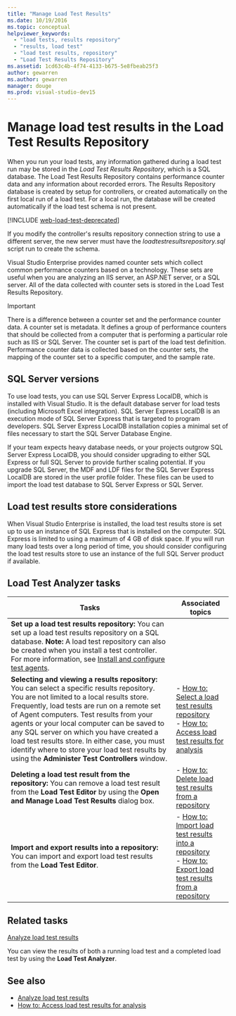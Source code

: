 ```yaml
---
title: "Manage Load Test Results"
ms.date: 10/19/2016
ms.topic: conceptual
helpviewer_keywords:
  - "load tests, results repository"
  - "results, load test"
  - "load test results, repository"
  - "Load Test Results Repository"
ms.assetid: 1cd63c4b-4f74-4133-b675-5e8fbeab25f3
author: gewarren
ms.author: gewarren
manager: douge
ms.prod: visual-studio-dev15
---
```

# Manage load test results in the Load Test Results Repository

When you run your load tests, any information gathered during a load test run may be stored in the *Load Test Results Repository*, which is a SQL database. The Load Test Results Repository contains performance counter data and any information about recorded errors. The Results Repository database is created by setup for controllers, or created automatically on the first local run of a load test. For a local run, the database will be created automatically if the load test schema is not present.

[!INCLUDE [web-load-test-deprecated](includes/web-load-test-deprecated.md)]

If you modify the controller's results repository connection string to use a different server, the new server must have the *loadtestresultsrepository.sql* script run to create the schema.

Visual Studio Enterprise provides named counter sets which collect common performance counters based on a technology. These sets are useful when you are analyzing an IIS server, an ASP.NET server, or a SQL server. All of the data collected with counter sets is stored in the Load Test Results Repository.

> [!IMPORTANT]
> There is a difference between a counter set and the performance counter data. A counter set is metadata. It defines a group of performance counters that should be collected from a computer that is performing a particular role such as IIS or SQL Server. The counter set is part of the load test definition. Performance counter data is collected based on the counter sets, the mapping of the counter set to a specific computer, and the sample rate.

## SQL Server versions

 To use load tests, you can use SQL Server Express LocalDB, which is installed with Visual Studio. It is the default database server for load tests (including Microsoft Excel integration). SQL Server Express LocalDB is an execution mode of SQL Server Express that is targeted to program developers. SQL Server Express LocalDB installation copies a minimal set of files necessary to start the SQL Server Database Engine.

 If your team expects heavy database needs, or your projects outgrow SQL Server Express LocalDB, you should consider upgrading to either SQL Express or full SQL Server to provide further scaling potential. If you upgrade SQL Server, the MDF and LDF files for the SQL Server Express LocalDB are stored in the user profile folder. These files can be used to import the load test database to SQL Server Express or SQL Server.

## Load test results store considerations

 When Visual Studio Enterprise is installed, the load test results store is set up to use an instance of SQL Express that is installed on the computer. SQL Express is limited to using a maximum of 4 GB of disk space. If you will run many load tests over a long period of time, you should consider configuring the load test results store to use an instance of the full SQL Server product if available.

## Load Test Analyzer tasks

|Tasks|Associated topics|
|-|-----------------------|
|**Set up a load test results repository:** You can set up a load test results repository on a SQL database. **Note:**  A load test repository can also be created when you install a test controller. For more information, see [Install and configure test agents](../test/lab-management/install-configure-test-agents.md).||
|**Selecting and viewing a results repository:** You can select a specific results repository. You are not limited to a local results store. Frequently, load tests are run on a remote set of Agent computers. Test results from your agents or your local computer can be saved to any SQL server on which you have created a load test results store. In either case, you must identify where to store your load test results by using the **Administer Test Controllers** window.|-   [How to: Select a load test results repository](../test/how-to-select-a-load-test-results-repository.md)<br />-   [How to: Access load test results for analysis](../test/how-to-access-load-test-results-for-analysis.md)|
|**Deleting a load test result from the repository:** You can remove a load test result from the **Load Test Editor** by using the **Open and Manage Load Test Results** dialog box.|-   [How to: Delete load test results from a repository](../test/how-to-delete-load-test-results-from-a-repository.md)|
|**Import and export results into a repository:** You can import and export load test results from the **Load Test Editor**.|-   [How to: Import load test results into a repository](../test/how-to-import-load-test-results-into-a-repository.md)<br />-   [How to: Export load test results from a repository](../test/how-to-export-load-test-results-from-a-repository.md)|

## Related tasks

 [Analyze load test results](../test/analyze-load-test-results-using-the-load-test-analyzer.md)

 You can view the results of both a running load test and a completed load test by using the **Load Test Analyzer**.

## See also

- [Analyze load test results](../test/analyze-load-test-results-using-the-load-test-analyzer.md)
- [How to: Access load test results for analysis](../test/how-to-access-load-test-results-for-analysis.md)